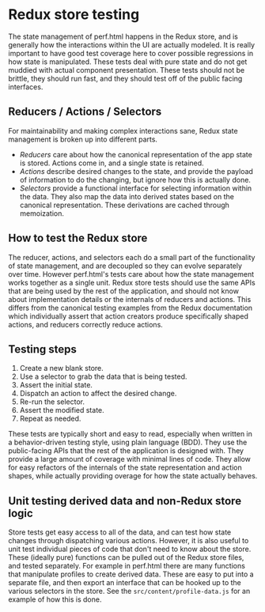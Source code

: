 # Redux store testing

The state management of perf.html happens in the Redux store, and is generally how the interactions within the UI are actually modeled. It is really important to have good test coverage here to cover possible regressions in how state is manipulated. These tests deal with pure state and do not get muddied with actual component presentation. These tests should not be brittle, they should run fast, and they should test off of the public facing interfaces.

## Reducers / Actions / Selectors

For maintainability and making complex interactions sane, Redux state management is broken up into different parts.

 * *Reducers* care about how the canonical representation of the app state is stored. Actions come in, and a single state is retained.
 * *Actions* describe desired changes to the state, and provide the payload of information to do the changing, but ignore how this is actually done.
 * *Selectors* provide a functional interface for selecting information within the data. They also map the data into derived states based on the canonical representation. These derivations are cached through memoization.

## How to test the Redux store

The reducer, actions, and selectors each do a small part of the functionality of state management, and are decoupled so they can evolve separately over time. However perf.html's tests care about how the state management works together as a single unit. Redux store tests should use the same APIs that are being used by the rest of the application, and should not know about implementation details or the internals of reducers and actions. This differs from the canonical testing examples from the Redux documentation which individually assert that action creators produce specifically shaped actions, and reducers correctly reduce actions.

## Testing steps

 1. Create a new blank store.
 2. Use a selector to grab the data that is being tested.
 3. Assert the initial state.
 4. Dispatch an action to affect the desired change.
 3. Re-run the selector.
 5. Assert the modified state.
 6. Repeat as needed.

These tests are typically short and easy to read, especially when written in a behavior-driven testing style, using plain language (BDD). They use the public-facing APIs that the rest of the application is designed with. They provide a large amount of coverage with minimal lines of code. They allow for easy refactors of the internals of the state representation and action shapes, while actually providing overage for how the state actually behaves.

## Unit testing derived data and non-Redux store logic

Store tests get easy access to all of the data, and can test how state changes through dispatching various actions. However, it is also useful to unit test individual pieces of code that don't need to know about the store. These (ideally pure) functions can be pulled out of the Redux store files, and tested separately. For example in perf.html there are many functions that manipulate profiles to create derived data. These are easy to put into a separate file, and then export an interface that can be hooked up to the various selectors in the store. See the `src/content/profile-data.js` for an example of how this is done.
